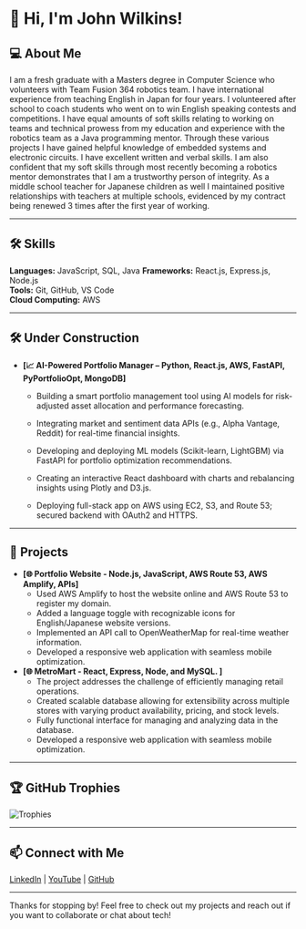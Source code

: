 # 👋 Hi, I'm John Wilkins!

## 💻 About Me
I am a fresh graduate with a Masters degree in Computer Science who volunteers with Team Fusion 364 robotics team. I have international experience from teaching English in Japan for four years. I volunteered after school to coach students who went on to win English speaking contests and competitions. I have equal amounts of soft skills relating to working on teams and technical prowess from my education and experience with the robotics team as a Java programming mentor.
Through these various projects I have gained helpful knowledge of embedded systems and electronic circuits. I have excellent written and verbal skills.
I am also confident that my soft skills through most recently becoming a robotics mentor demonstrates that I am a trustworthy person of integrity. As a middle school teacher for Japanese children as well I maintained positive relationships with teachers at multiple schools, evidenced by my contract being renewed 3 times after the first year of working. 


---

## 🛠️ Skills
**Languages:** JavaScript, SQL, Java
**Frameworks:** React.js, Express.js, Node.js  
**Tools:** Git, GitHub, VS Code  
**Cloud Computing:** AWS

---

## 🛠️ Under Construction


- **[📈 AI-Powered Portfolio Manager – Python, React.js, AWS, FastAPI, PyPortfolioOpt, MongoDB]**  
  - Building a smart portfolio management tool using AI models for risk-adjusted asset allocation and performance forecasting.

  - Integrating market and sentiment data APIs (e.g., Alpha Vantage, Reddit) for real-time financial insights.

  - Developing and deploying ML models (Scikit-learn, LightGBM) via FastAPI for portfolio optimization recommendations.

  - Creating an interactive React dashboard with charts and rebalancing insights using Plotly and D3.js.

  - Deploying full-stack app on AWS using EC2, S3, and Route 53; secured backend with OAuth2 and HTTPS.

---
## 🚀 Projects


- **[🌐 Portfolio Website - Node.js, JavaScript, AWS Route 53, AWS Amplify, APIs]**  
  - Used AWS Amplify to host the website online and AWS Route 53 to register my domain.  
  - Added a language toggle with recognizable icons for English/Japanese website versions.  
  - Implemented an API call to OpenWeatherMap for real-time weather information.  
  - Developed a responsive web application with seamless mobile optimization.
- **[🌐 MetroMart - React, Express, Node, and MySQL. ]**  
  - The project addresses the challenge of efficiently managing retail operations.
  - Created scalable database allowing for extensibility across multiple stores with varying product availability, pricing, and stock levels.
  - Fully functional interface for managing and analyzing data in the database. 
  - Developed a responsive web application with seamless mobile optimization.

---

## 🏆 GitHub Trophies
![Trophies](https://github-profile-trophy.vercel.app/?username=wilkinsjohnstanley&theme=radical)

---

## 📫 Connect with Me
[LinkedIn](https://www.linkedin.com/in/wilkinsjohnstanley) | [YouTube](https://youtube.com/@John-Wilkins) | [GitHub](https://github.com/wilkinsjohnstanley)

---

Thanks for stopping by! Feel free to check out my projects and reach out if you want to collaborate or chat about tech!


